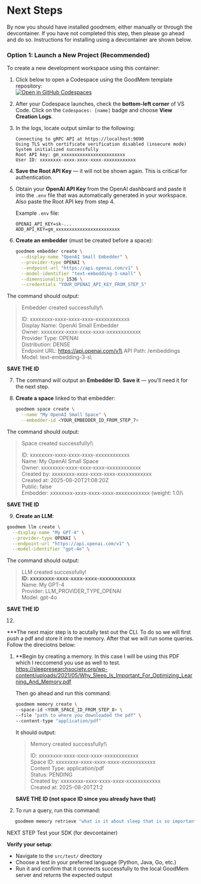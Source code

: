 # Next Steps 

By now you should have installed goodmem, either manually or through the devcontainer. If you have not completed this step, then please go ahead and do so. Instructions for installing using a devcontainer are shown below. 


### Option 1: Launch a New Project (Recommended)

To create a new development workspace using this container:

1. Click below to open a Codespace using the GoodMem template repository:  
   [![Open in GitHub Codespaces](https://github.com/codespaces/badge.svg)](https://github.com/codespaces/new?repo=pair-systems-inc/goodmem-template-repository)

2. After your Codespace launches, check the **bottom-left corner** of VS Code. Click on the `Codespaces: [name]` badge and choose **View Creation Logs**.

3. In the logs, locate output similar to the following:

   ```text
   Connecting to gRPC API at https://localhost:9090
   Using TLS with certificate verification disabled (insecure mode)
   System initialized successfully
   Root API key: gm_xxxxxxxxxxxxxxxxxxxxxxxx
   User ID: xxxxxxxx-xxxx-xxxx-xxxx-xxxxxxxxxxxx
   ```

4. **Save the Root API Key** — it will not be shown again. This is critical for authentication.

5. Obtain your **OpenAI API Key** from the OpenAI dashboard and paste it into the `.env` file that was automatically generated in your workspace. Also paste the Root API key from step 4.  

   Example `.env` file:

   ```env
   OPENAI_API_KEY=sk-...
   ADD_API_KEY=gm_xxxxxxxxxxxxxxxxxxxxxxxx
   ```

6. **Create an embedder** (must be created before a space):

   ```bash
   goodmem embedder create \
     --display-name "OpenAI Small Embedder" \
     --provider-type OPENAI \
     --endpoint-url "https://api.openai.com/v1" \
     --model-identifier "text-embedding-3-small" \
     --dimensionality 1536 \
     --credentials "YOUR_OPENAI_API_KEY_FROM_STEP_5"
   ```
The command should output:

   > Embedder created successfully!\
   >
   > ID:               xxxxxxxx-xxxx-xxxx-xxxx-xxxxxxxxxxxx\
   > Display Name:     OpenAI Small Embedder\
   > Owner:            xxxxxxxx-xxxx-xxxx-xxxx-xxxxxxxxxxxx\
   > Provider Type:    OPENAI\
   > Distribution:     DENSE\
   > Endpoint URL:     https://api.openai.com/v1\
   > API Path:         /embeddings\
   > Model:            text-embedding-3-s\
   
**SAVE THE ID**


7. The command will output an **Embedder ID**. **Save it** — you'll need it for the next step.

8. **Create a space** linked to that embedder:

   ```bash
   goodmem space create \
     --name "My OpenAI Small Space" \
     --embedder-id <YOUR_EMBEDDER_ID_FROM_STEP_7>
   ```

The command should output:

   > Space created successfully!\
   >
   > ID:         xxxxxxxx-xxxx-xxxx-xxxx-xxxxxxxxxxxx\
   > Name:       My OpenAI Small Space\
   > Owner:      xxxxxxxx-xxxx-xxxx-xxxx-xxxxxxxxxxxx\
   > Created by: xxxxxxxx-xxxx-xxxx-xxxx-xxxxxxxxxxxx\
   > Created at: 2025-08-20T21:08:20Z\
   > Public:     false\
   > Embedder:   xxxxxxxx-xxxx-xxxx-xxxx-xxxxxxxxxxxx (weight: 1.0)\

**SAVE THE ID**

9. **Create an LLM**: 

```bash
goodmem llm create \
  --display-name "My GPT-4" \
  --provider-type OPENAI \
  --endpoint-url "https://api.openai.com/v1" \
  --model-identifier "gpt-4o" \
```
The command should output:

   > LLM created successfully!\
   > **ID: xxxxxxxx-xxxx-xxxx-xxxx-xxxxxxxxxxxx**\
   > Name: My GPT-4\
   > Provider: LLM_PROVIDER_TYPE_OPENAI\
   > Model: gpt-4o

**SAVE THE ID**

12. 

***The next major step is to acutally test out the CLI. To do so we will first push a pdf and store it into the memory. After that we will run some queries. Follow the direciotns below: 

1. **Begin by creating a memory. In this case I will be using this PDF which I reccomend you use as well to test.
      https://sleepresearchsociety.org/wp-content/uploads/2021/05/Why_Sleep_Is_Important_For_Optimizing_Learning_And_Memory.pdf

   Then go ahead and run this command:

   ```bash
   goodmem memory create \
   --space-id <YOUR_SPACE_ID_FROM_STEP_8> \ 
   --file "path to where you downloaded the pdf" \
   --content-type "application/pdf"
   ```

   It should output:
      > Memory created successfully!\
      >
      > ID:            xxxxxxxx-xxxx-xxxx-xxxx-xxxxxxxxxxxx\
      > Space ID:      xxxxxxxx-xxxx-xxxx-xxxx-xxxxxxxxxxxx\
      > Content Type:  application/pdf\
      > Status:        PENDING\
      > Created by:    xxxxxxxx-xxxx-xxxx-xxxx-xxxxxxxxxxxx\
      > Created at:    2025-08-20T21:2

   **SAVE THE ID (not space ID since you already have that)**

2. To run a query, run this command:

```bash
   goodmem memory retrieve "what is it about sleep that is so important?" --space-id 7dd2cf07-8d5c-43ab-ba69-d1f97ba18cbf
```



NEXT STEP Test your SDK (for devcontainer)

**Verify your setup**:  
   - Navigate to the `src/test/` directory  
   - Choose a test in your preferred language (Python, Java, Go, etc.)  
   - Run it and confirm that it connects successfully to the local GoodMem server and returns the expected output
